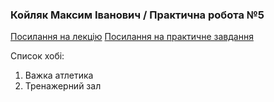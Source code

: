 ### Койляк Максим Іванович / Практична робота №5

[Посилання на лекцію](https://docs.google.com/presentation/d/1wrL6qwqrvskpCsNQh2Ke40_pjJfm_iZgchh2b4yp-uU/edit#slide=id.g2b4aa1ded45_0_63)
[Посилання на практичне завдання](https://docs.google.com/document/d/17BG2XxsVBrexh-nliiu6cszA3wmBdJ-QgQXO-_JAvyM/edit)

Список хобі:

1. Важка атлетика
2. Тренажерний зал
